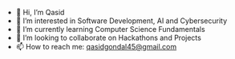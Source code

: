 - 👋 Hi, I’m Qasid
- 👀 I’m interested in Software Development, AI and Cybersecurity
- 🌱 I’m currently learning Computer Science Fundamentals
- 💞️ I’m looking to collaborate on Hackathons and Projects
- 📫 How to reach me: qasidgondal45@gmail.com


